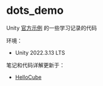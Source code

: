 ﻿# dots_demo

Unity [官方示例](https://github.com/Unity-Technologies/EntityComponentSystemSamples)
的一些学习记录的代码

环境：
+ Unity 2022.3.13 LTS

笔记和代码详解更新于：
+ [HelloCube](http://nico233.cn/2023/12/03/UnityECS%E5%AD%A6%E4%B9%A001-HelloCube/)